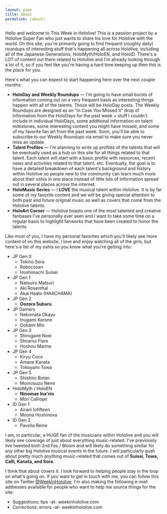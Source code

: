 ```yaml
---
layout: page
title: About
permalink: /about/
---
```


Hello and welcome to This Week in Hololive! This is a passion project by a
Hololive Super Fan who just wants to share his love for Hololive with the world.
On this site, you're primarily going to find frequent (roughly daily) roundups
of interesting stuff that's happening all across Hololive, including all of the
Japanese Generations, HoloMyth/HoloEN, and HoloID. There's a LOT of content out
there related to Hololive and I'm already looking through a lot of it, so if you
feel like you're having a hard time keeping up then this is the place for you.

Here's what you can expect to start happening here over the next couple months:

* **HoloDay and Weekly Roundups** &mdash; I'm going to have small bursts of
information coming out on a very frequent basis as interesting things happen
with all of the talents. Those will be HoloDay posts. The Weekly Roundups are
designed as an "In Case You Missed It" drop of information from the HoloDays for
the past week + stuff I couldn't include in individual HoloDays, some additional
information on talent milestones, some interesting content you might have
missed, and some of my favorite fan art from the past week. Soon, you'll be able
to subscribe to our Weekly Roundups via email to make sure you never miss an update.
* **Talent Profiles** &mdash; I'm planning to write up profiles of the talents
that will be eventually used as a hub on this site for all things related to
that talent. Each talent will start with a basic profile with resources, recent
news and activities related to that talent, etc. Eventually, the goal is to have
a detailed breakdown of each talent's background and history within Hololive so
people new to the community can learn much more about their oshis in one place
instead of little bits of information spread out in several places across the
internet.
* **HoloMusic Series** &mdash; I **LOVE** the musical talent within Hololive. It
is by far some of my favorite content and we will be giving special attention to
both past and future original music as well as covers that come from the
Hololive talents.
* **HoloArt Corner** &mdash; Hololive boasts one of the most talented and
creative fanbases I've personally ever seen and I want to take some time on a
regular basis to highlight fanworks that have been created to honor the talents.

Like most of you, I have my personal favorites which you'll likely see more
content of on this website. I love and enjoy watching all of the girls, but
here's a list of my oshis so you know what you're getting into:

* JP Gen 0
    * Tokino Sora
    * Robocosan
    * Hoshimachi Suisei
* JP Gen 1
    * Natsuiro Matsuri
    * Aki Rosenthal
    * Akai Haato (HAACHAMA)
* JP Gen 2
    * **Oozora Subaru**
* JP Gamers
    * Nekomata Okayu
    * Inugami Korone
    * Ookami Mio
* JP Gen 3
    * Shirogane Noel
    * Shiranui Flare
    * Hoshou Marine
* JP Gen 4
    * Kiryu Coco
    * Amane Kanata
    * Tokoyami Towa
* JP Gen 5
    * Shishiro Botan
    * Momosuzu Nene
* HoloMyth / HoloEN
    * **Ninomae Ina'nis**
    * Mori Calliope
* ID Gen 1
    * Airani Iofifteen
    * Moona Hoshinova
* ID Gen 2
    * Pavolia Reine

I am, in particular, a HUGE fan of the musicians within Hololive and you will
likely see coverage of just about everything music-related. I've previously
live tweeted both 2nd Fes / Bloom and will likely do something similar for any
other big Hololive musical events in the future. I will particularly gush about
pretty much anything music-related that comes out of **Suisei, Towa, Calli,
Kanata, and Sora**.

I think that about covers it. I look forward to helping people stay in the loop
on what's going on. If you want to get in touch with me, you can follow this
site on Twitter [@WeekInHololive](https://twitter.com/WeekInHololive). I'm also
making the following e-mail addresses available for people who want to help me
source things for the site:

* Suggestions: tips -at- weekinhololive.com
* Corrections: errors -at- weekinhololive.com